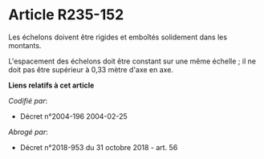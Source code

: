 # Article R235-152

Les échelons doivent être rigides et emboîtés solidement dans les montants.

L'espacement des échelons doit être constant sur une même échelle ; il ne doit pas être supérieur à 0,33 mètre d'axe en axe.

**Liens relatifs à cet article**

_Codifié par_:

  - Décret n°2004-196 2004-02-25

_Abrogé par_:

  - Décret n°2018-953 du 31 octobre 2018 - art. 56
